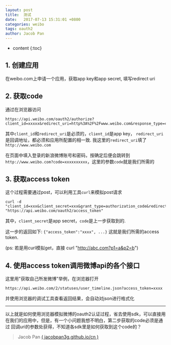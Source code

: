```yaml
---
layout: post
title:  测试
date:   2017-07-13 15:31:01 +0800
categories: weibo
tags: oauth2
author: Jacob Pan
---
```


* content
{:toc}


## 1. 创建应用

在weibo.com上申请一个应用，获取app key和app secret, 填写redirect uri

## 2. 获取code

通过在浏览器访问
```
https://api.weibo.com/oauth2/authorize?client_id=xxxxx&redirect_uri=http%3A%2F%2Fwww.weibo.com&response_type=code&forcelogin=true
```

其中`client_id`和`redirect_uri`是必须的，`client_id`是app key， `redirect_uri`是回调地址，都必须和应用所配置的相一致.  我这里的`redirect_uri`填了`http://www.weibo.com`

在页面中填入登录的新浪微博账号和密码，按确定后便会跳转到 `http://www.weibo.com?code=xxxxxxxxxx`，这里的参数`code`就是我们所需的

## 3. 获取access token

这个过程需要通过post，可以利用工具`curl`来模拟post请求
```
curl -d "client_id=xxx&client_secret=xxx&grant_type=authorization_code&redirect_uri=http%3A%2F%2Fwww.weibo.com&code=xxxxx" "https://api.weibo.com/oauth2/access_token"
```

其中，`client_secret`是app secret，`code`是上一步获取到的.

这一步的返回如下: `{"access_token":"xxxx", ...}` 这就是我们所需的access token.

(ps: 若是用curl模拟get，直接 curl "http://abc.com?p1=a&p2=b")

## 4. 使用access token调用微博api的各个接口

这里用"获取自己所发微博"举例，在浏览器打开
```
https://api.weibo.com/2/statuses/user_timeline.json?access_token=xxxx
```
并使用浏览器的调试工具查看返回结果，会自动对json进行格式化

---

以上就是如何使用浏览器模拟微博的oauth2认证过程，省去使用sdk，可以直接用 在我们的应用中，但是，有一个小问题我想不明白，第二步获取的code必须是通过 回调uri的参数处获得，不知道各sdk里是如何获取到这个code的？

> Jacob Pan [( jacobpan3g.github.io/cn )](http://jacobpan3g.github.io/cn)
